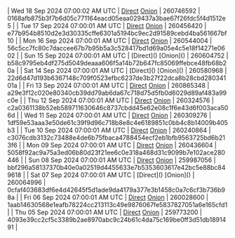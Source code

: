 | Wed 18 Sep 2024 07:00:02 AM UTC | [Direct](https://oshi.at/MBAV) [Onion](http://5ety7tpkim5me6eszuwcje7bmy25pbtrjtue7zkqqgziljwqy3rrikqd.onion/MBAV) | 260746592 | 0168afb875b3f7b6d05c771164eacd05eaa029437a3bae67f26fdc5f4d1512e5 | 
| Tue 17 Sep 2024 07:00:01 AM UTC | [Direct](https://oshi.at/Lihi) [Onion](http://5ety7tpkim5me6eszuwcje7bmy25pbtrjtue7zkqqgziljwqy3rrikqd.onion/Lihi) | 260456420 | e77b954b8510d2e3d30335cffe6301a5194bc9ec2d91589cebd4ba561667bf10 | 
| Mon 16 Sep 2024 07:00:01 AM UTC | [Direct](https://oshi.at/LxqB) [Onion](http://5ety7tpkim5me6eszuwcje7bmy25pbtrjtue7zkqqgziljwqy3rrikqd.onion/LxqB) | 260544004 | 56c5cc7fc80c7daccee67b7b95b5a3c528417bd1d69a05e4c5e18f14271e0602 | 
| Sun 15 Sep 2024 07:00:01 AM UTC | [Direct](</body></html>) [Onion](</body></html>) | 260604752 | b58c9795eb4df275d5049deaaa606f5a14b72b647fc85069ffebce48fb68b20a | 
| Sat 14 Sep 2024 07:00:01 AM UTC | [Direct](</body></html>) [Onion](</body></html>) | 260580968 | 22d6d47d193b6367148c709f0523efbc6237de3b27f22dca8b28cbd28034101a | 
| Fri 13 Sep 2024 07:00:01 AM UTC | [Direct](https://oshi.at/kDhs) [Onion](http://5ety7tpkim5me6eszuwcje7bmy25pbtrjtue7zkqqgziljwqy3rrikqd.onion/kDhs) | 260865348 | a29e3f12c020e80340cb39dd79ab6da67c718d75d5fb0d6029d89af483a99c0e | 
| Thu 12 Sep 2024 07:00:01 AM UTC | [Direct](https://oshi.at/vjSd) [Onion](http://5ety7tpkim5me6eszuwcje7bmy25pbtrjtue7zkqqgziljwqy3rrikqd.onion/vjSd) | 260324576 | c2a0361138b52eb589711630646c8737cbdd45e62e08c1f6e43d6f003aca506d | 
| Wed 11 Sep 2024 07:00:01 AM UTC | [Direct](https://oshi.at/bcPG) [Onion](http://5ety7tpkim5me6eszuwcje7bmy25pbtrjtue7zkqqgziljwqy3rrikqd.onion/bcPG) | 260309276 | 1df59e53aaa3e50de61c39f9d96c718b8e8c4e6189851c0bb4c8b14009b405b3 | 
| Tue 10 Sep 2024 07:00:01 AM UTC | [Direct](<html>) [Onion]() | 260240864 | c3076cdb3132c73488e4de6b75fbaca4788454ecf2eb1bfb9563725bd6b213f6 | 
| Mon 09 Sep 2024 07:00:01 AM UTC | [Direct](<html>) [Onion]() | 260436604 | 5058f92ac9a75a3ed06b80d23f21ee6c0e318a468d31c9099b7e102ace280446 | 
| Sun 08 Sep 2024 07:00:01 AM UTC | [Direct](<html>) [Onion]() | 259987056 | bbf296a58137370b40e0a02519d4455633e7b5353603617e42bc5e88bc849618 | 
| Sat 07 Sep 2024 07:00:01 AM UTC | [Direct](</body></html>) [Onion](</body></html>) | 260064996 | 0cfaf403683df6e4d42645f5d1ade9da4179a377e3b1458c0a7c6cf3b736b98a | 
| Fri 06 Sep 2024 07:00:01 AM UTC | [Direct](https://oshi.at/PDjn) [Onion](http://5ety7tpkim5me6eszuwcje7bmy25pbtrjtue7zkqqgziljwqy3rrikqd.onion/PDjn) | 260028600 | 1aab14630568e1eafb78224cc213113c49e9876067fe5837827051a6e165cfd1 | 
| Thu 05 Sep 2024 07:00:01 AM UTC | [Direct](https://oshi.at/kKRz) [Onion](http://5ety7tpkim5me6eszuwcje7bmy25pbtrjtue7zkqqgziljwqy3rrikqd.onion/kKRz) | 259773200 | 4093e39cc2cf5c3389b2ae8970abc9c24b61c4da75c169be0ff3d51db1891491 | 
